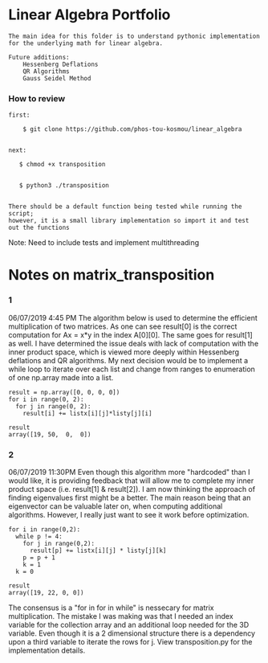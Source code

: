 # Linear Algebra Portfolio

    The main idea for this folder is to understand pythonic implementation for the underlying math for linear algebra.

    Future additions:
        Hessenberg Deflations
        QR Algorithms
        Gauss Seidel Method

### How to review

    first:
       
        $ git clone https://github.com/phos-tou-kosmou/linear_algebra
       

    next: 
      
       $ chmod +x transposition
       
       
       $ python3 ./transposition
       

    There should be a default function being tested while running the script;
    however, it is a small library implementation so import it and test out the functions

Note:
    Need to include tests and implement multithreading
    
# Notes on matrix_transposition

### 1
06/07/2019  4:45 PM
The algorithm below is used to determine the efficient multiplication of two matrices.  As one can see result[0] is the
correct computation for Ax = x*y in the index A[0][0].  The same goes for result[1] as well.  I have determined
the issue deals with lack of computation with the inner product space, which is viewed more deeply within Hessenberg deflations
and QR algorithms.  My next decision would be to implement a while loop to iterate over each list and change from ranges to
enumeration of one np.array made into a list.

```
result = np.array([0, 0, 0, 0]) 
for i in range(0, 2): 
  for j in range(0, 2): 
    result[i] += listx[i][j]*listy[j][i] 
 
result 
array([19, 50,  0,  0]) 
```
### 2
06/07/2019 11:30PM
Even though this algorithm more "hardcoded" than I would like, it is providing feedback that will allow me to complete
my inner product space (i.e. result[1] & result[2]).  I am now thinking the approach of finding eigenvalues first
might be a better.  The main reason being that an eigenvector can be valuable later on, when computing additional
algorithms.  However, I really just want to see it work before optimization.

```
for i in range(0,2): 
  while p != 4: 
    for j in range(0,2): 
      result[p] += listx[i][j] * listy[j][k] 
    p = p + 1 
    k = 1 
  k = 0 
 
result 
array([19, 22, 0, 0])
```

The consensus is a "for in for in while" is nessecary for matrix multiplication.  The mistake I was making was that I needed an index variable for the collection array and an additional loop needed for the 3D variable.  Even though it is a 2 dimensional structure there is a dependency upon a third variable to iterate the rows for j.  View transposition.py for the implementation details.
